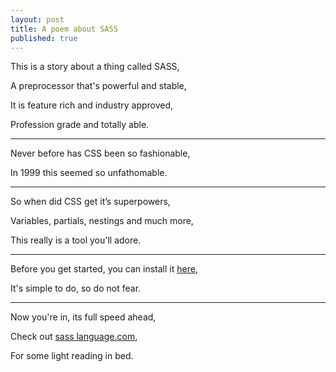 ```yaml
---
layout: post
title: A poem about SASS
published: true
---
```


This is a story about a thing called SASS,

A preprocessor that's powerful and stable,

It is feature rich and industry approved,

Profession grade and totally able.

---

Never before has CSS been so fashionable,

In 1999 this seemed so unfathomable.

---

So when did CSS get it’s superpowers,

Variables, partials, nestings and much more,

This really is a tool you'll adore.

---

Before you get started, you can install it [here](http://sass-lang.com/install),

It's simple to do, so do not fear.

---

Now you're in, its full speed ahead,

Check out [sass language.com](http://sass-lang.com/documentation/file.SASS_REFERENCE.html), 

For some light reading in bed.
